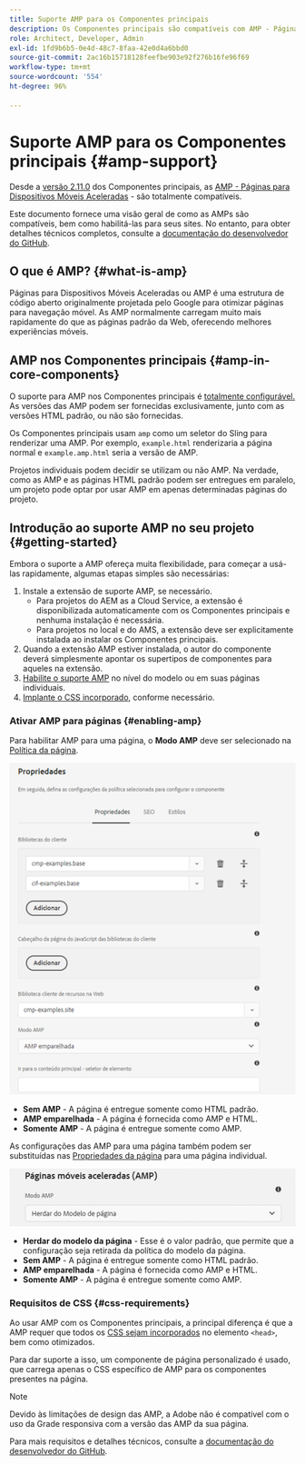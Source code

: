 ```yaml
---
title: Suporte AMP para os Componentes principais
description: Os Componentes principais são compatíveis com AMP - Páginas para Dispositivos Móveis Aceleradas
role: Architect, Developer, Admin
exl-id: 1fd9b6b5-0e4d-48c7-8faa-42e0d4a6bbd0
source-git-commit: 2ac16b15718128feefbe903e92f276b16fe96f69
workflow-type: tm+mt
source-wordcount: '554'
ht-degree: 96%

---
```


# Suporte AMP para os Componentes principais {#amp-support}

Desde a [versão 2.11.0](/help/versions.md) dos Componentes principais, as [AMP - Páginas para Dispositivos Móveis Aceleradas](https://developers.google.com/amp) - são totalmente compatíveis.

Este documento fornece uma visão geral de como as AMPs são compatíveis, bem como habilitá-las para seus sites. No entanto, para obter detalhes técnicos completos, consulte a [documentação do desenvolvedor do GitHub](https://github.com/adobe/aem-core-wcm-components/tree/master/extensions/amp).

## O que é AMP? {#what-is-amp}

Páginas para Dispositivos Móveis Aceleradas ou AMP é uma estrutura de código aberto originalmente projetada pelo Google para otimizar páginas para navegação móvel. As AMP normalmente carregam muito mais rapidamente do que as páginas padrão da Web, oferecendo melhores experiências móveis.

## AMP nos Componentes principais {#amp-in-core-components}

O suporte para AMP nos Componentes principais é [totalmente configurável.](#enabling-amp) As versões das AMP podem ser fornecidas exclusivamente, junto com as versões HTML padrão, ou não são fornecidas.

Os Componentes principais usam `amp` como um seletor do Sling para renderizar uma AMP. Por exemplo, `example.html` renderizaria a página normal e `example.amp.html` seria a versão de AMP.

Projetos individuais podem decidir se utilizam ou não AMP. Na verdade, como as AMP e as páginas HTML padrão podem ser entregues em paralelo, um projeto pode optar por usar AMP em apenas determinadas páginas do projeto.

## Introdução ao suporte AMP no seu projeto {#getting-started}

Embora o suporte a AMP ofereça muita flexibilidade, para começar a usá-las rapidamente, algumas etapas simples são necessárias:

1. Instale a extensão de suporte AMP, se necessário.
   * Para projetos do AEM as a Cloud Service, a extensão é disponibilizada automaticamente com os Componentes principais e nenhuma instalação é necessária.
   * Para projetos no local e do AMS, a extensão deve ser explicitamente instalada ao instalar os Componentes principais.
1. Quando a extensão AMP estiver instalada, o autor do componente deverá simplesmente apontar os supertipos de componentes para aqueles na extensão.
1. [Habilite o suporte AMP](#enabling-amp) no nível do modelo ou em suas páginas individuais.
1. [Implante o CSS incorporado](#css-requirements), conforme necessário.

### Ativar AMP para páginas {#enabling-amp}

Para habilitar AMP para uma página, o **Modo AMP** deve ser selecionado na [Política da página](https://experienceleague.adobe.com/docs/experience-manager-cloud-service/sites/authoring/features/templates.html#editing-a-template-page-policy-template-author-developer).

![Opções de política da página de AMP](/help/assets/amp-policy.png)

* **Sem AMP** - A página é entregue somente como HTML padrão.
* **AMP emparelhada** - A página é fornecida como AMP e HTML.
* **Somente AMP** - A página é entregue somente como AMP.

As configurações das AMP para uma página também podem ser substituídas nas [Propriedades da página](https://experienceleague.adobe.com/docs/experience-manager-cloud-service/sites/authoring/fundamentals/page-properties.html) para uma página individual.

![Propriedades da página de AMP](/help/assets/amp-page-properties.png)

* **Herdar do modelo da página** - Esse é o valor padrão, que permite que a configuração seja retirada da política do modelo da página.
* **Sem AMP** - A página é entregue somente como HTML padrão.
* **AMP emparelhada** - A página é fornecida como AMP e HTML.
* **Somente AMP** - A página é entregue somente como AMP.

### Requisitos de CSS {#css-requirements}

Ao usar AMP com os Componentes principais, a principal diferença é que a AMP requer que todos os [CSS sejam incorporados](including-clientlibs.md#inlining) no elemento `<head>`, bem como otimizados.

Para dar suporte a isso, um componente de página personalizado é usado, que carrega apenas o CSS específico de AMP para os componentes presentes na página.

>[!NOTE]
>
>Devido às limitações de design das AMP, a Adobe não é compatível com o uso da Grade responsiva com a versão das AMP da sua página.

Para mais requisitos e detalhes técnicos, consulte a [documentação do desenvolvedor do GitHub](https://github.com/adobe/aem-core-wcm-components/tree/master/extensions/amp).
